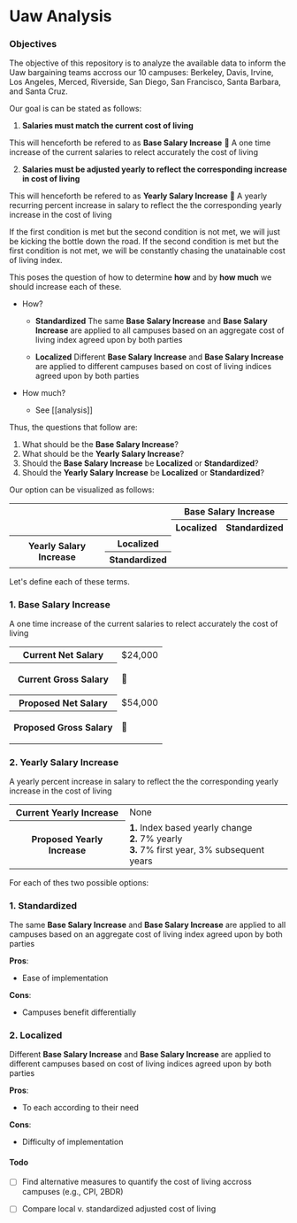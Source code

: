 # Uaw Analysis

### Objectives

The objective of this repository is to analyze the available data to inform the Uaw bargaining teams accross our 10 campuses: Berkeley, Davis, Irvine, 
Los Angeles, Merced, Riverside, San Diego, San Francisco, Santa Barbara, and Santa Cruz.

Our goal is can be stated as follows:

1. **Salaries must match the current cost of living**

This will henceforth be refered to as **Base Salary Increase** :pushpin:
A one time increase of the current salaries to relect accurately the cost of living

2. **Salaries must be adjusted yearly to reflect the corresponding increase in cost of living**

This will henceforth be refered to as **Yearly Salary Increase** :pushpin:
A yearly recurring percent increase in salary to reflect the the corresponding yearly increase in the cost of living

If the first condition is met but the second condition is not met, we will just be kicking the bottle down the road.
If the second condition is met but the first condition is not met, we will be constantly chasing the unatainable cost of living index.

This poses the question of how to determine **how** and by **how much** we should increase each of these.
- How?
    - **Standardized**
    The same **Base Salary Increase** and **Base Salary Increase** are applied to all campuses based on an aggregate cost of living index agreed upon by both parties

    - **Localized**
    Different **Base Salary Increase** and **Base Salary Increase** are applied to different campuses based on cost of living indices agreed upon by both parties

- How much?
    - See [[analysis]]

Thus, the questions that follow are:

1. What should be the **Base Salary Increase**?
2. What should be the **Yearly Salary Increase**?
3. Should the **Base Salary Increase** be **Localized** or **Standardized**?
3. Should the **Yearly Salary Increase** be **Localized** or **Standardized**?

Our option can be visualized as follows:

<table>
    <tr>
        <th rowspan=2 colspan=2></th>
        <th colspan=2>Base Salary Increase</th>
    </tr>
    <tr>
        <th colspan=1>Localized</th>
        <th colspan=1>Standardized</th>
    </tr>
    <tr>
        <th rowspan=2 colspan=1>Yearly Salary Increase</th>
        <th rowspan=1>Localized</th>
        <td rowspan=1></td>
        <td rowspan=1></td>
    </tr>
    <tr>
        <th rowspan="1">Standardized</th>
        <td rowspan="1"></td>
        <td rowspan="1"></td>
    </tr>
</table>

Let's define each of these terms.

### 1. Base Salary Increase

A one time increase of the current salaries to relect accurately the cost of living

<table>
    <tr>
        <th>Current Net Salary</th>
        <td>$24,000</td>
    </tr>
    <tr>
        <th>Current Gross Salary</th>
        <td> <p>&#128204;</p> </td>
    </tr>
    <tr>
        <th>Proposed Net Salary</th>
        <td> $54,000 </td>
    </tr>
    <tr>
        <th>Proposed Gross Salary</th>
        <td> <p>&#128204;</p> </td>
    </tr>
</table>

### 2. Yearly Salary Increase

A yearly percent increase in salary to reflect the the corresponding yearly increase in the cost of living

<table>
    <tr>
        <th>Current Yearly Increase</th>
        <td> None </td>
    </tr>
    <tr>
        <th>Proposed Yearly Increase</th>
        <td> 
            <b>1.</b> Index based yearly change <br>
            <b>2.</b> 7% yearly <br>
            <b>3.</b> 7% first year, 3% subsequent years <br>
        </td>
    </tr>
</table>

For each of thes two possible options:

### 1. Standardized

The same **Base Salary Increase** and **Base Salary Increase** are applied to all campuses based on an aggregate cost of living index agreed upon by both parties

**Pros**:
- Ease of implementation

**Cons**:
- Campuses benefit differentially

### 2. Localized

Different **Base Salary Increase** and **Base Salary Increase** are applied to different campuses based on cost of living indices agreed upon by both parties

**Pros**:
- To each according to their need

**Cons**:
- Difficulty of implementation

#### Todo

- [ ] Find alternative measures to quantify the cost of living accross campuses (e.g., CPI, 2BDR)
- [ ] Compare local v. standardized adjusted cost of living

